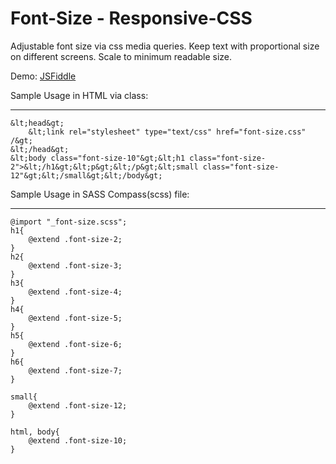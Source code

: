 Font-Size - Responsive-CSS
==========================

Adjustable font size via css media queries. Keep text with proportional size on different screens. Scale to minimum readable size.

Demo: [JSFiddle][1]


  [1]: http://fiddle.jshell.net/dgJaK/show/
  
  

Sample Usage in HTML via class:


----------

    &lt;head&gt;
        &lt;link rel="stylesheet" type="text/css" href="font-size.css" /&gt;
    &lt;/head&gt;
    &lt;body class="font-size-10"&gt;&lt;h1 class="font-size-2">&lt;/h1&gt;&lt;p&gt;&lt;/p&gt;&lt;small class="font-size-12"&gt;&lt;/small&gt;&lt;/body&gt;

    
Sample Usage in SASS Compass(scss) file:


----------


    @import "_font-size.scss";
    h1{
    	@extend .font-size-2;
    }
    h2{
    	@extend .font-size-3;
    }
    h3{ 
    	@extend .font-size-4;
    }
    h4{
    	@extend .font-size-5;
    }
    h5{
    	@extend .font-size-6;
    }
    h6{
    	@extend .font-size-7;
    }
    
    small{
    	@extend .font-size-12;
    }
    
    html, body{
    	@extend .font-size-10;
    }
